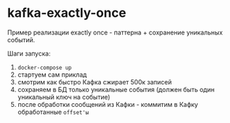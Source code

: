 # kafka-exactly-once
Пример реализации exactly once - паттерна + сохранение уникальных событий.

Шаги запуска:
1) `docker-compose up`
2) стартуем сам приклад
3) смотрим как быстро Кафка сжирает 500к записей
4) сохраняем в БД только уникальные события (должен быть один уникальный ключ на событие)
5) после обработки сообщений из Кафки - коммитим в Кафку обработанные `offset'ы`
